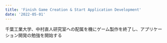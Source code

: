 ```yaml
---
title: 'Finish Game Creation & Start Application Development'
date: '2022-05-01'
---
```


千葉工業大学、中村直人研究室への配属を機にゲーム製作を終了し、アプリケーション開発の勉強を開始する